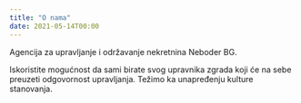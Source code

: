 ```yaml
---
title: "O nama"
date: 2021-05-14T00:00
---
```


Agencija za upravljanje i održavanje nekretnina Neboder BG.

Iskoristite mogućnost da sami birate svog upravnika zgrada koji će na sebe preuzeti odgovornost upravljanja.
Težimo ka unapređenju kulture stanovanja.
